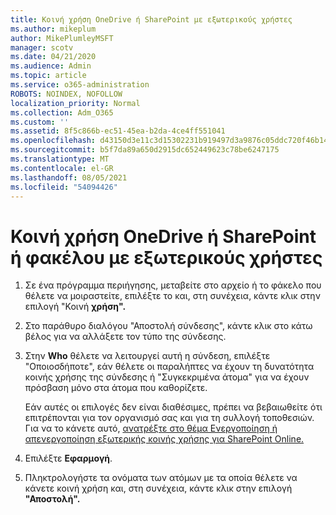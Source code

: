 ```yaml
---
title: Κοινή χρήση OneDrive ή SharePoint με εξωτερικούς χρήστες
ms.author: mikeplum
author: MikePlumleyMSFT
manager: scotv
ms.date: 04/21/2020
ms.audience: Admin
ms.topic: article
ms.service: o365-administration
ROBOTS: NOINDEX, NOFOLLOW
localization_priority: Normal
ms.collection: Adm_O365
ms.custom: ''
ms.assetid: 8f5c866b-ec51-45ea-b2da-4ce4ff551041
ms.openlocfilehash: d43150d3e11c3d15302231b919497d3a9876c05ddc720f46b1428d1f6f09eeb3
ms.sourcegitcommit: b5f7da89a650d2915dc652449623c78be6247175
ms.translationtype: MT
ms.contentlocale: el-GR
ms.lasthandoff: 08/05/2021
ms.locfileid: "54094426"
---
```

# <a name="share-a-onedrive-or-sharepoint-file-or-folder-with-external-users"></a>Κοινή χρήση OneDrive ή SharePoint ή φακέλου με εξωτερικούς χρήστες

1. Σε ένα πρόγραμμα περιήγησης, μεταβείτε στο αρχείο ή το φάκελο που θέλετε να μοιραστείτε, επιλέξτε το και, στη συνέχεια, κάντε κλικ στην επιλογή "Κοινή **χρήση".**
    
2. Στο παράθυρο διαλόγου "Αποστολή σύνδεσης", κάντε κλικ στο κάτω βέλος για να αλλάξετε τον τύπο της σύνδεσης.
    
3. Στην **Who** θέλετε να λειτουργεί αυτή η σύνδεση, επιλέξτε "Οποιοσδήποτε", εάν θέλετε οι  παραλήπτες να έχουν τη δυνατότητα κοινής χρήσης της σύνδεσης ή "Συγκεκριμένα άτομα" για να έχουν πρόσβαση μόνο στα άτομα που καθορίζετε.  
    
    Εάν αυτές οι επιλογές δεν είναι διαθέσιμες, πρέπει να βεβαιωθείτε ότι επιτρέπονται για τον οργανισμό σας και για τη συλλογή τοποθεσιών. Για να το κάνετε αυτό, [ανατρέξτε στο θέμα Ενεργοποίηση ή απενεργοποίηση εξωτερικής κοινής χρήσης για SharePoint Online.](https://go.microsoft.com/fwlink/?linkid=866426)
    
4. Επιλέξτε **Εφαρμογή**.
    
5. Πληκτρολογήστε τα ονόματα των ατόμων με τα οποία θέλετε να κάνετε κοινή χρήση και, στη συνέχεια, κάντε κλικ στην επιλογή **"Αποστολή".**
    

